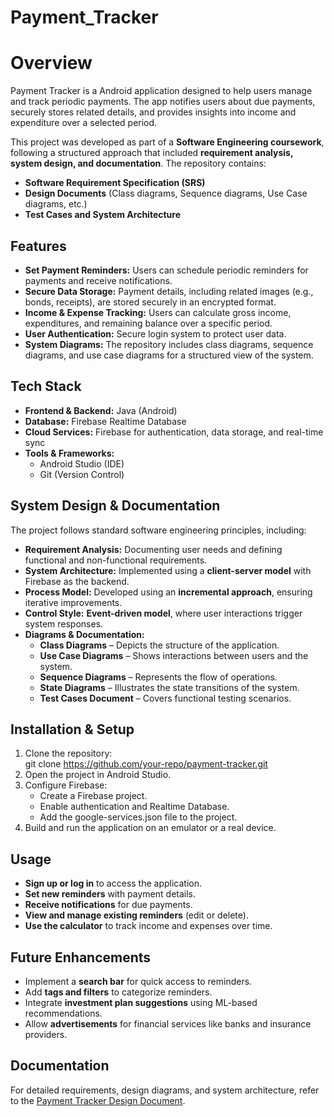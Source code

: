 # Payment_Tracker
 
# Overview 
Payment Tracker is a Android application designed to help users manage and track periodic payments. The app notifies users about due payments, securely stores related details, and provides insights into income and expenditure over a selected period.  

This project was developed as part of a **Software Engineering coursework**, following a structured approach that included **requirement analysis, system design, and documentation**. The repository contains:  
- **Software Requirement Specification (SRS)**  
- **Design Documents** (Class diagrams, Sequence diagrams, Use Case diagrams, etc.)  
- **Test Cases and System Architecture**  

## **Features**  
- **Set Payment Reminders:** Users can schedule periodic reminders for payments and receive notifications.  
- **Secure Data Storage:** Payment details, including related images (e.g., bonds, receipts), are stored securely in an encrypted format.  
- **Income & Expense Tracking:** Users can calculate gross income, expenditures, and remaining balance over a specific period.  
- **User Authentication:** Secure login system to protect user data.  
- **System Diagrams:** The repository includes class diagrams, sequence diagrams, and use case diagrams for a structured view of the system.  

## **Tech Stack**  
- **Frontend & Backend:** Java (Android)  
- **Database:** Firebase Realtime Database  
- **Cloud Services:** Firebase for authentication, data storage, and real-time sync   
- **Tools & Frameworks:**  
  - Android Studio (IDE)  
  - Git (Version Control)  

## **System Design & Documentation**  
The project follows standard software engineering principles, including:  
- **Requirement Analysis:** Documenting user needs and defining functional and non-functional requirements.  
- **System Architecture:** Implemented using a **client-server model** with Firebase as the backend.  
- **Process Model:** Developed using an **incremental approach**, ensuring iterative improvements.  
- **Control Style:** **Event-driven model**, where user interactions trigger system responses.  
- **Diagrams & Documentation:**  
  - **Class Diagrams** – Depicts the structure of the application.  
  - **Use Case Diagrams** – Shows interactions between users and the system.  
  - **Sequence Diagrams** – Represents the flow of operations.  
  - **State Diagrams** – Illustrates the state transitions of the system.  
  - **Test Cases Document** – Covers functional testing scenarios.  

## **Installation & Setup**  
1. Clone the repository:  
   git clone https://github.com/your-repo/payment-tracker.git
2. Open the project in Android Studio.  
3. Configure Firebase:  
   - Create a Firebase project.  
   - Enable authentication and Realtime Database.  
   - Add the google-services.json file to the project.  
4. Build and run the application on an emulator or a real device.  

## **Usage**  
- **Sign up or log in** to access the application.  
- **Set new reminders** with payment details.  
- **Receive notifications** for due payments.  
- **View and manage existing reminders** (edit or delete).  
- **Use the calculator** to track income and expenses over time.  

## **Future Enhancements**  
- Implement a **search bar** for quick access to reminders.  
- Add **tags and filters** to categorize reminders.  
- Integrate **investment plan suggestions** using ML-based recommendations.  
- Allow **advertisements** for financial services like banks and insurance providers.  

## Documentation  
For detailed requirements, design diagrams, and system architecture, refer to the [Payment Tracker Design Document](./Payment_Tracker.pdf).
